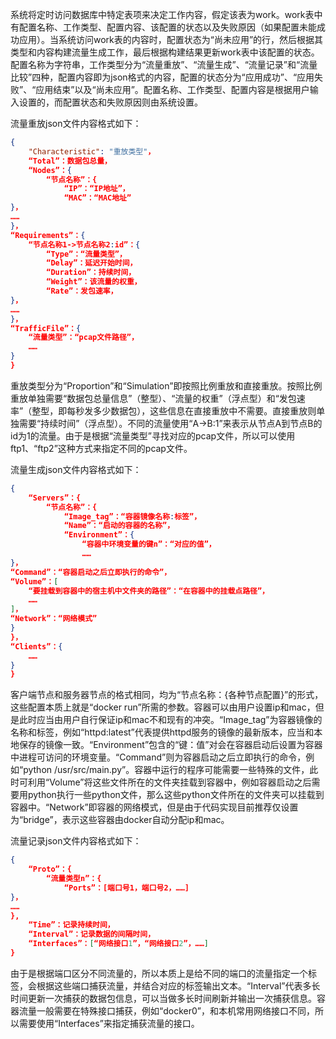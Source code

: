 系统将定时访问数据库中特定表项来决定工作内容，假定该表为work。work表中有配置名称、工作类型、配置内容、该配置的状态以及失败原因（如果配置未能成功应用）。当系统访问work表的内容时，配置状态为“尚未应用”的行，然后根据其类型和内容构建流量生成工作，最后根据构建结果更新work表中该配置的状态。配置名称为字符串，工作类型分为“流量重放”、“流量生成”、“流量记录”和“流量比较”四种，配置内容即为json格式的内容，配置的状态分为“应用成功”、“应用失败”、“应用结束”以及“尚未应用”。配置名称、工作类型、配置内容是根据用户输入设置的，而配置状态和失败原因则由系统设置。

流量重放json文件内容格式如下：

```json
{
	"Characteristic": "重放类型"，
	“Total”：数据包总量，
	“Nodes”：{
		“节点名称”：{
			“IP”：“IP地址”，
			“MAC”：“MAC地址”
}，
……
}，
“Requirements”：{
	“节点名称1->节点名称2:id”：{
		“Type”：“流量类型”，
		“Delay”：延迟开始时间，
		“Duration”：持续时间，
		“Weight”：该流量的权重，
		“Rate”：发包速率，
}，
……
}，
“TrafficFile”：{
	“流量类型”：“pcap文件路径”，
	……
}
}
```

重放类型分为“Proportion”和“Simulation”即按照比例重放和直接重放。按照比例重放单独需要“数据包总量信息”（整型）、“流量的权重”（浮点型）和“发包速率”（整型，即每秒发多少数据包），这些信息在直接重放中不需要。直接重放则单独需要“持续时间”（浮点型）。不同的流量使用“A->B:1”来表示从节点A到节点B的id为1的流量。由于是根据“流量类型”寻找对应的pcap文件，所以可以使用ftp1、“ftp2”这种方式来指定不同的pcap文件。

流量生成json文件内容格式如下：

```json
{
	“Servers”：{
		“节点名称”：{
			“Image_tag”：“容器镜像名称:标签”，
			“Name”：“启动的容器的名称”，
			“Environment”：{
				“容器中环境变量的键n”：“对应的值”，
				……
}，
“Command”：“容器启动之后立即执行的命令”，
“Volume”：[
	“要挂载到容器中的宿主机中文件夹的路径”：“在容器中的挂载点路径”，
	……
]，
“Network”：“网络模式”
}
}，
“Clients”：{
	……
}
}
```

客户端节点和服务器节点的格式相同，均为“节点名称：{各种节点配置}”的形式，这些配置本质上就是“docker run”所需的参数。容器可以由用户设置ip和mac，但是此时应当由用户自行保证ip和mac不和现有的冲突。“Image_tag”为容器镜像的名称和标签，例如“httpd:latest”代表提供httpd服务的镜像的最新版本，应当和本地保存的镜像一致。“Environment”包含的“键：值”对会在容器启动后设置为容器中进程可访问的环境变量。“Command”则为容器启动之后立即执行的命令，例如“python /usr/src/main.py”。容器中运行的程序可能需要一些特殊的文件，此时可利用“Volume”将这些文件所在的文件夹挂载到容器中，例如容器启动之后需要用python执行一些python文件，那么这些python文件所在的文件夹可以挂载到容器中。“Network”即容器的网络模式，但是由于代码实现目前推荐仅设置为“bridge”，表示这些容器由docker自动分配ip和mac。

流量记录json文件内容格式如下：

```json
{
	“Proto”：{
		“流量类型n”：{
			“Ports”：[端口号1，端口号2，……]
}，
……
},
	“Time”：记录持续时间，
	“Interval”：记录数据的间隔时间，
	“Interfaces”：[“网络接口1”，“网络接口2”，……]
}
```

由于是根据端口区分不同流量的，所以本质上是给不同的端口的流量指定一个标签，会根据这些端口捕获流量，并结合对应的标签输出文本。“Interval”代表多长时间更新一次捕获的数据包信息，可以当做多长时间刷新并输出一次捕获信息。容器流量一般需要在特殊接口捕获，例如“docker0”，和本机常用网络接口不同，所以需要使用“Interfaces”来指定捕获流量的接口。